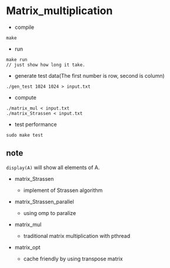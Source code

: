 # Matrix_multiplication

* compile
```
make
```

* run
```
make run
// just show how long it take.
```

* generate test data(The first number is row, second is column)
```
./gen_test 1024 1024 > input.txt
```

* compute
```
./matrix_mul < input.txt
./matrix_Strassen < input.txt
```

* test performance
```
sudo make test
```

## note
`display(A)` will show all elements of A.

* matrix_Strassen 
  * implement of Strassen algorithm
  
* matrix_Strassen_parallel 
  * using omp to paralize
  
* matrix_mul 
  * traditional matrix multiplication with pthread
  
* matrix_opt 
  * cache friendly by using transpose matrix
